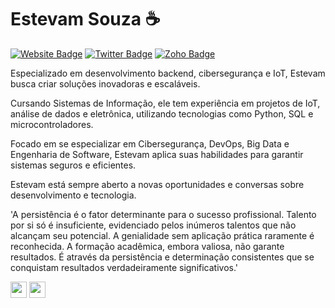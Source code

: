 # Estevam Souza ☕

[![Website Badge](https://img.shields.io/badge/-estevamsouza.com.br-47CCCC?style=flat&logo=Google-Chrome&logoColor=white&link=https://jessicalim.me)](https://estevamsouza.com.br)
[![Twitter Badge](https://img.shields.io/badge/-estevamsl-1ca0f1?style=flat&labelColor=1ca0f1&logo=buymeacoffee&logoColor=white&link=https://buymeacoffee.com/estevamsl)](https://buymeacoffee.com/estevamsl)
[![Zoho Badge](https://img.shields.io/badge/-contato@estevamsouza.com.br-purple?style=flat&logo=Zoho&logoColor=white&link=mailto:contato@estevamsouza.com.br)](mailto:contato@estevamsouza.com.br)

Especializado em desenvolvimento backend, cibersegurança e IoT, Estevam busca criar soluções inovadoras e escaláveis.

Cursando Sistemas de Informação, ele tem experiência em projetos de IoT, análise de dados e eletrônica, utilizando tecnologias como Python, SQL e microcontroladores.

Focado em se especializar em Cibersegurança, DevOps, Big Data e Engenharia de Software, Estevam aplica suas habilidades para garantir sistemas seguros e eficientes.

Estevam está sempre aberto a novas oportunidades e conversas sobre desenvolvimento e tecnologia.

'A persistência é o fator determinante para o sucesso profissional. Talento por si só é insuficiente, evidenciado pelos inúmeros talentos que não alcançam seu potencial. A genialidade sem aplicação prática raramente é reconhecida. A formação acadêmica, embora valiosa, não garante resultados. É através da persistência e determinação consistentes que se conquistam resultados verdadeiramente significativos.'

<p align="left">
  <img src="https://skillicons.dev/icons?i=html,css,js,ts,nodejs,react,reactivex,graphql,prisma,sequelize,nextjs,nest,py,flask,cpp" height="26"/>
  <img src="https://skillicons.dev/icons?i=vercel,docker,postgres,mongodb,planetscale,supabase,heroku,yarn,git,vscode,arch" height="26"/>
</p>
